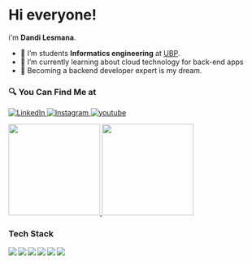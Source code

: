 # Hi everyone! 
i'm **Dandi Lesmana**.
- 🌱 I’m students **Informatics engineering** at [UBP](https://www.linkedin.com/school/ubp-karawang/).
- 🌱 I’m currently learning about cloud technology for back-end apps
- 🌱 Becoming a backend developer expert is my dream. 

### 🔍 You Can Find Me at 
<p> 
  <a href="https://www.linkedin.com/in/dandi-lesmana-b52b3122b/" target="_blank">
    <img alt="LinkedIn" src="https://img.shields.io/badge/linkedin-%230077B5.svg?&style=for-the-badge&logo=linkedin&logoColor=white" />
  </a> 
  <a href="https://www.instagram.com/dandilesmanaaa/" target="_blank">
    <img alt="Instagram" src="https://img.shields.io/badge/instagram-%23E4405F.svg?&style=for-the-badge&logo=instagram&logoColor=white" />
  </a> 
  <a href="https://www.youtube.com/channel/UC29IwuQoIxLlUGYnq452pXA/" target="_blank">
    <img alt="youtube" src="https://img.shields.io/badge/youtube-%23E4405F.svg?&style=for-the-badge&logo=youtube&logoColor=white" />
  </a> 
</p>


<p align="left">
<a href="https://github.com/DandiLesmana25">
  <img height="180em" src="https://github-readme-stats-eight-theta.vercel.app/api?username=DandiLesmana25&show_icons=true&theme=algolia&include_all_commits=true&count_private=true"/>
  <img height="180em" src="https://github-readme-stats-eight-theta.vercel.app/api/top-langs/?username=DandiLesmana25&layout=compact&langs_count=8&theme=algolia"/>
</a>
</p>

### Tech Stack
  <img align="left" src="https://img.shields.io/badge/git-%23F05033.svg?logo=git&logoColor=white"/>
  <img align="left" src="https://img.shields.io/badge/MySQL-3DDC84?logo=mysql&logoColor=white" />
  <img align="left" src="https://img.shields.io/badge/laravel-%23ED8B00.svg?logo=laravel&logoColor=white"/>
  <img align="left" src="https://img.shields.io/badge/php-%23ED8B00.svg?logo=php&logoColor=white"/>
  <img align="left" src="https://img.shields.io/badge/Docker-%230095D5.svg?logo=docker&logoColor=white"/>
  <img align="left" src="https://img.shields.io/badge/Linux-%230095D5.svg?logo=linux&logoColor=white"/>
  <br><br>
